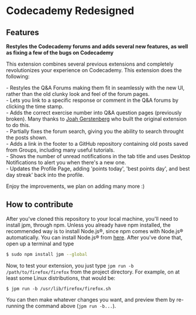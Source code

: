 # Codecademy Redesigned

## Features

**Restyles the Codecademy forums and adds several new features, as well as fixing a few of the bugs on Codecademy**

This extension combines several previous extensions and completely revolutionizes your experience on Codecademy. This extension does the following:

\- Restyles the Q&A Forums making them fit in seamlessly with the new UI, rather than the old clunky look and feel of the forum pages.  
\- Lets you link to a specific response or comment in the Q&A forums by clicking the time stamp.  
\- Adds the correct exercise number into Q&A question pages (previously broken). Many thanks to [Joah Gerstenberg](https://www.joahg.com) who built the original extension to do this.  
\- Partially fixes the forum search, giving you the ability to search throught the posts shown.  
\- Adds a link in the footer to a GitHub repository containing old posts saved from Groups, including many useful tutorials.  
\- Shows the number of unread notifications in the tab title and uses Desktop Notifications to alert you when there's a new one.  
\- Updates the Profile Page, adding 'points today', 'best points day', and best day streak' back into the profile.  

Enjoy the improvements, we plan on adding many more :)

## How to contribute

After you've cloned this repository to your local machine, you'll need to install jpm, through npm. Unless you already have npm installed, the recommended way is to install Node.js®, since npm comes with Node.js® automatically. You can install Node.js® from [here](https://nodejs.org). After you've done that, open up a terminal and type 

```bash
$ sudo npm install jpm --global
```

Now, to test your extension, you just type `jpm run -b /path/to/firefox/firefox` from the project directory. For example, on at least some Linux distributions, that would be: 

```
$ jpm run -b /usr/lib/firefox/firefox.sh
```

You can then make whatever changes you want, and preview them by re-running the command above (`jpm run -b...`). 